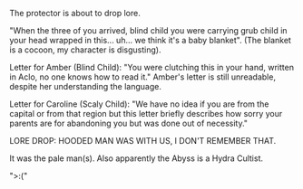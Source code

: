 The protector is about to drop lore.

"When the three of you arrived, blind child you were carrying grub child in your head wrapped in this... uh... we think it's a baby blanket". (The blanket is a cocoon, my character is disgusting). 

Letter for Amber (Blind Child): "You were clutching this in your hand, written in Aclo, no one knows how to read it." Amber's letter is still unreadable, despite her understanding the language.

Letter for Caroline (Scaly Child): "We have no idea if you are from the capital or from that region but this letter briefly describes how sorry your parents are for abandoning you but was done out of necessity." 

LORE DROP: HOODED MAN WAS WITH US, I DON'T REMEMBER THAT.

It was the pale man(s). Also apparently the Abyss is a Hydra Cultist.

">:("
